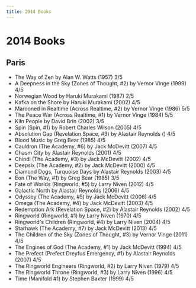 ```yaml
---
title: 2014 Books
---
```


# 2014 Books

## Paris

- The Way of Zen by Alan W. Watts (1957) 3/5
- A Deepness in the Sky (Zones of Thought, #2) by Vernor Vinge (1999) 4/5
- Norwegian Wood by Haruki Murakami (1987) 2/5
- Kafka on the Shore by Haruki Murakami (2002) 4/5
- Marooned in Realtime (Across Realtime, #2) by Vernor Vinge (1986) 5/5
- The Peace War (Across Realtime, #1) by Vernor Vinge (1984) 5/5
- Kiln People by David Brin (2002) 3/5
- Spin (Spin, #1) by Robert Charles Wilson (2005) 4/5
- Absolution Gap (Revelation Space, #3) by Alastair Reynolds () 4/5
- Blood Music by Greg Bear (1985) 4/5
- Cauldron (The Academy, #6) by Jack McDevitt (2007) 4/5
- Chasm City by Alastair Reynolds (2001) 4/5
- Chindi (The Academy, #3) by Jack McDevitt (2002) 4/5
- Deepsix (The Academy, #2) by Jack McDevitt (2000) 4/5
- Diamond Dogs, Turquoise Days by Alastair Reynolds (2003) 4/5
- Eon (The Way, #1) by Greg Bear (1985) 3/5
- Fate of Worlds (Ringworld, #5) by Larry Niven (2012) 4/5
- Galactic North by Alastair Reynolds (2006) 4/5
- Odyssey (The Academy, #5) by Jack McDevitt (2006) 4/5
- Omega (The Academy, #4) by Jack McDevitt (2003) 4/5
- Redemption Ark (Revelation Space, #2) by Alastair Reynolds (2002) 4/5
- Ringworld (Ringworld, #1) by Larry Niven (1970) 4/5
- Ringworld's Children (Ringworld, #4) by Larry Niven (2004) 4/5
- Starhawk (The Academy, #7) by Jack McDevitt (2013) 4/5
- The Children of the Sky (Zones of Thought, #3) by Vernor Vinge (2011) 4/5
- The Engines of God (The Academy, #1) by Jack McDevitt (1994) 4/5
- The Prefect (Prefect Dreyfus Emergency, #1) by Alastair Reynolds (2007) 4/5
- The Ringworld Engineers (Ringworld, #2) by Larry Niven (1979) 4/5
- The Ringworld Throne (Ringworld, #3) by Larry Niven (1996) 4/5
- Time (Manifold #1) by Stephen Baxter (1999) 4/5
